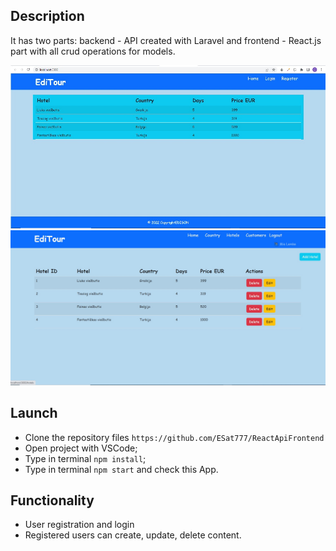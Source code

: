 ## Description
It has two parts: backend - API created with Laravel and frontend - React.js part with all crud operations for models.


![alt text](https://github.com/ESat777/ReactApiFrontend/blob/main/pics/AF1a.jpg)
![alt text](https://github.com/ESat777/ReactApiFrontend/blob/main/pics/AF2a.jpg)


## Launch
* Clone the repository files `https://github.com/ESat777/ReactApiFrontend`
* Open project with VSCode;
* Type in terminal `npm install`;
* Type in terminal `npm start` and check this App.


## Functionality
* User registration and login
* Registered users can create, update, delete content.
